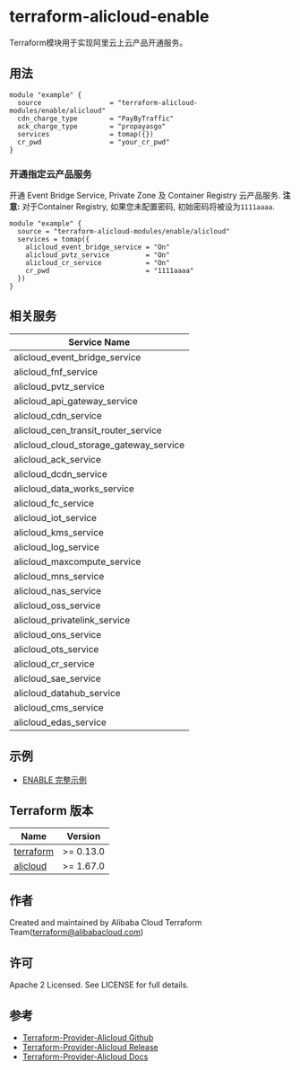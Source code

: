 terraform-alicloud-enable
======================

Terraform模块用于实现阿里云上云产品开通服务。


## 用法

```hcl
module "example" {
  source                 = "terraform-alicloud-modules/enable/alicloud"
  cdn_charge_type        = "PayByTraffic"
  ack_charge_type        = "propayasgo"
  services               = tomap({})
  cr_pwd                 = "your_cr_pwd"
}
```

### 开通指定云产品服务
开通 Event Bridge Service, Private Zone 及 Container Registry 云产品服务. **注意:** 对于Container Registry, 如果您未配置密码, 初始密码将被设为`1111aaaa`.
```hcl
module "example" {
  source = "terraform-alicloud-modules/enable/alicloud"
  services = tomap({
    alicloud_event_bridge_service = "On"
    alicloud_pvtz_service         = "On"
    alicloud_cr_service           = "On"
    cr_pwd                        = "1111aaaa"
  })
}
```

## 相关服务
| Service Name          |
|----------------------------------------|
| alicloud_event_bridge_service          |
| alicloud_fnf_service                   |
| alicloud_pvtz_service                  |
| alicloud_api_gateway_service           |
| alicloud_cdn_service                   |
| alicloud_cen_transit_router_service    |
| alicloud_cloud_storage_gateway_service |
| alicloud_ack_service                   |
| alicloud_dcdn_service                  |
| alicloud_data_works_service            |
| alicloud_fc_service                    | 
| alicloud_iot_service                   | 
| alicloud_kms_service                   |  
| alicloud_log_service                   | 
| alicloud_maxcompute_service            |  
| alicloud_mns_service                   |  
| alicloud_nas_service                   | 
| alicloud_oss_service                   | 
| alicloud_privatelink_service           |
| alicloud_ons_service                   |  
| alicloud_ots_service                   |  
| alicloud_cr_service                    | 
| alicloud_sae_service                   | 
| alicloud_datahub_service               |  
| alicloud_cms_service                   |
| alicloud_edas_service                  |

## 示例

* [ENABLE 完整示例](https://github.com/terraform-alicloud-modules/terraform-alicloud-enable/tree/master/examples/complete)


## Terraform 版本

| Name | Version |
|------|---------|
| <a name="requirement_terraform"></a> [terraform](#requirement\_terraform) | >= 0.13.0 |
| <a name="requirement_alicloud"></a> [alicloud](#requirement\_alicloud) | >= 1.67.0 |

作者
-------
Created and maintained by Alibaba Cloud Terraform Team(terraform@alibabacloud.com)

许可
----
Apache 2 Licensed. See LICENSE for full details.

参考
---------
* [Terraform-Provider-Alicloud Github](https://github.com/terraform-providers/terraform-provider-alicloud)
* [Terraform-Provider-Alicloud Release](https://releases.hashicorp.com/terraform-provider-alicloud/)
* [Terraform-Provider-Alicloud Docs](https://www.terraform.io/docs/providers/alicloud/index.html)
